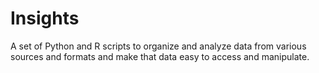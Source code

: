 # Insights
A set of Python and R scripts to organize and analyze data from various sources and formats and make that data
easy to access and manipulate. 